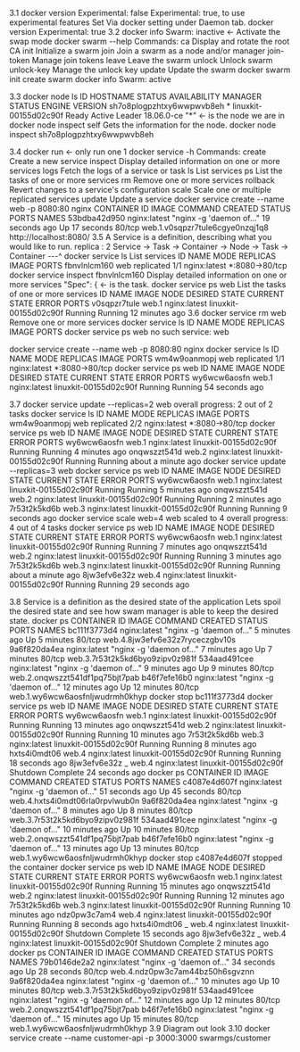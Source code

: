 3.1 
docker version
    Experimental:      false
    Experimental:      true, to use experimental features
    Set Via docker setting under Daemon tab.
docker version
    Experimental:      true
3.2
docker info
    Swarm: inactive <- Activate the swap mode
docker swarm --help
    Commands:
    ca          Display and rotate the root CA
    init        Initialize a swarm
    join        Join a swarm as a node and/or manager
    join-token  Manage join tokens
    leave       Leave the swarm
    unlock      Unlock swarm
    unlock-key  Manage the unlock key
    update      Update the swarm
docker swarm init 
    create swarm
docker info
    Swarm: active

3.3
docker node ls
    ID                            HOSTNAME                STATUS              AVAILABILITY        MANAGER STATUS      ENGINE VERSION
    sh7o8plogpzhtxy6wwpwvb8eh *   linuxkit-00155d02c90f   Ready               Active              Leader              18.06.0-ce
"*" <- is the node we are in
docker node inspect self
    Gets the information for the node.
docker node inspect sh7o8plogpzhtxy6wwpwvb8eh

3.4
docker run  <- only run one 1 
docker service -h
    Commands:
        create      Create a new service
        inspect     Display detailed information on one or more services
        logs        Fetch the logs of a service or task
        ls          List services
        ps          List the tasks of one or more services
        rm          Remove one or more services
        rollback    Revert changes to a service's configuration
        scale       Scale one or multiple replicated services
        update      Update a service
docker service create --name web -p 8080:80 nginx 
    CONTAINER ID        IMAGE               COMMAND                  CREATED             STATUS              PORTS               NAMES
    53bdba42d950        nginx:latest        "nginx -g 'daemon of…"   19 seconds ago      Up 17 seconds       80/tcp              web.1.v0sqpzr7tule6cgye0nzqj1q8
    http://localhost:8080/
3.5
A Service is a definition, describing what you would like to run.
replica : 2
Service -> Task -> Container -> Node 
        -> Task -> Container ---^
docker service ls
    List services
    ID                  NAME                MODE                REPLICAS            IMAGE               PORTS
    fbnvlnlcm160        web                 replicated          1/1                 nginx:latest        *:8080->80/tcp
docker service inspect fbnvlnlcm160
    Display detailed information on one or more services
    "Spec": {  <- is the task.
docker service ps web
    List the tasks of one or more services
    ID                  NAME                IMAGE               NODE                    DESIRED STATE       CURRENT STATE            ERROR               PORTS
    v0sqpzr7tule        web.1               nginx:latest        linuxkit-00155d02c90f   Running             Running 12 minutes ago
3.6
docker service rm web
    Remove one or more services
docker service ls
    ID                  NAME                MODE                REPLICAS            IMAGE               PORTS
docker service ps web 
    no such service: web

docker service create --name web -p 8080:80 nginx
docker service ls
    ID                  NAME                MODE                REPLICAS            IMAGE               PORTS
    wm4w9oanmopj        web                 replicated          1/1                 nginx:latest        *:8080->80/tcp
docker service ps web 
    ID                  NAME                IMAGE               NODE                    DESIRED STATE       CURRENT STATE            ERROR               PORTS
    wy6wcw6aosfn        web.1               nginx:latest        linuxkit-00155d02c90f   Running             Running 54 seconds ago

3.7
docker service update --replicas=2 web 
    overall progress: 2 out of 2 tasks
docker service ls
    ID                  NAME                MODE                REPLICAS            IMAGE               PORTS
    wm4w9oanmopj        web                 replicated          2/2                 nginx:latest        *:8080->80/tcp
docker service ps web 
    ID                  NAME                IMAGE               NODE                    DESIRED STATE       CURRENT STATE                ERROR               PORTS
    wy6wcw6aosfn        web.1               nginx:latest        linuxkit-00155d02c90f   Running             Running 4 minutes ago
    onqwszzt541d        web.2               nginx:latest        linuxkit-00155d02c90f   Running             Running about a minute ago
docker service update --replicas=3 web
docker service ps web
    ID                  NAME                IMAGE               NODE                    DESIRED STATE       CURRENT STATE           ERROR               PORTS
    wy6wcw6aosfn        web.1               nginx:latest        linuxkit-00155d02c90f   Running             Running 5 minutes ago
    onqwszzt541d        web.2               nginx:latest        linuxkit-00155d02c90f   Running             Running 2 minutes ago
    7r53t2k5kd6b        web.3               nginx:latest        linuxkit-00155d02c90f   Running             Running 9 seconds ago
docker service scale web=4
    web scaled to 4
    overall progress: 4 out of 4 tasks
docker service ps web 
    ID                  NAME                IMAGE               NODE                    DESIRED STATE       CURRENT STATE                ERROR               PORTS
    wy6wcw6aosfn        web.1               nginx:latest        linuxkit-00155d02c90f   Running             Running 7 minutes ago
    onqwszzt541d        web.2               nginx:latest        linuxkit-00155d02c90f   Running             Running 3 minutes ago
    7r53t2k5kd6b        web.3               nginx:latest        linuxkit-00155d02c90f   Running             Running about a minute ago
    8jw3efv6e32z        web.4               nginx:latest        linuxkit-00155d02c90f   Running             Running 29 seconds ago

3.8
    Service is a definition as the desired state of the application
    Lets spoil the desired state and see how swam manager is able to keep the desired state.
docker ps 
    CONTAINER ID        IMAGE               COMMAND                  CREATED             STATUS              PORTS               NAMES
    bc111f3773d4        nginx:latest        "nginx -g 'daemon of…"   5 minutes ago       Up 5 minutes        80/tcp              web.4.8jw3efv6e32z7ryceczgbv10s
    9a6f820da4ea        nginx:latest        "nginx -g 'daemon of…"   7 minutes ago       Up 7 minutes        80/tcp              web.3.7r53t2k5kd6byo9zipv0z981f
    534aad491cee        nginx:latest        "nginx -g 'daemon of…"   9 minutes ago       Up 9 minutes        80/tcp              web.2.onqwszzt541df1pq75bjt7pab
    b46f7efe16b0        nginx:latest        "nginx -g 'daemon of…"   12 minutes ago      Up 12 minutes       80/tcp              web.1.wy6wcw6aosfnljwudrmh0khyp
docker stop bc111f3773d4
docker service ps web
    ID                  NAME                IMAGE               NODE                    DESIRED STATE       CURRENT STATE             ERROR               PORTS
    wy6wcw6aosfn        web.1               nginx:latest        linuxkit-00155d02c90f   Running             Running 13 minutes ago
    onqwszzt541d        web.2               nginx:latest        linuxkit-00155d02c90f   Running             Running 10 minutes ago
    7r53t2k5kd6b        web.3               nginx:latest        linuxkit-00155d02c90f   Running             Running 8 minutes ago
    hxts4i0mdt06        web.4               nginx:latest        linuxkit-00155d02c90f   Running             Running 18 seconds ago
    8jw3efv6e32z         \_ web.4           nginx:latest        linuxkit-00155d02c90f   Shutdown            Complete 24 seconds ago
docker ps
    CONTAINER ID        IMAGE               COMMAND                  CREATED             STATUS              PORTS               NAMES
    c4087e4d607f        nginx:latest        "nginx -g 'daemon of…"   51 seconds ago      Up 45 seconds       80/tcp              web.4.hxts4i0mdt06rla0rpvlwub0n
    9a6f820da4ea        nginx:latest        "nginx -g 'daemon of…"   8 minutes ago       Up 8 minutes        80/tcp              web.3.7r53t2k5kd6byo9zipv0z981f
    534aad491cee        nginx:latest        "nginx -g 'daemon of…"   10 minutes ago      Up 10 minutes       80/tcp              web.2.onqwszzt541df1pq75bjt7pab
    b46f7efe16b0        nginx:latest        "nginx -g 'daemon of…"   13 minutes ago      Up 13 minutes       80/tcp              web.1.wy6wcw6aosfnljwudrmh0khyp
docker stop c4087e4d607f
    stopped the container
docker service ps web
    ID                  NAME                IMAGE               NODE                    DESIRED STATE       CURRENT STATE             ERROR               PORTS
    wy6wcw6aosfn        web.1               nginx:latest        linuxkit-00155d02c90f   Running             Running 15 minutes ago
    onqwszzt541d        web.2               nginx:latest        linuxkit-00155d02c90f   Running             Running 12 minutes ago
    7r53t2k5kd6b        web.3               nginx:latest        linuxkit-00155d02c90f   Running             Running 10 minutes ago
    ndz0pw3c7am4        web.4               nginx:latest        linuxkit-00155d02c90f   Running             Running 8 seconds ago
    hxts4i0mdt06         \_ web.4           nginx:latest        linuxkit-00155d02c90f   Shutdown            Complete 15 seconds ago
    8jw3efv6e32z         \_ web.4           nginx:latest        linuxkit-00155d02c90f   Shutdown            Complete 2 minutes ago
docker ps
    CONTAINER ID        IMAGE               COMMAND                  CREATED             STATUS              PORTS               NAMES
    79b0146de2a2        nginx:latest        "nginx -g 'daemon of…"   34 seconds ago      Up 28 seconds       80/tcp              web.4.ndz0pw3c7am44bz50h6sgvznn
    9a6f820da4ea        nginx:latest        "nginx -g 'daemon of…"   10 minutes ago      Up 10 minutes       80/tcp              web.3.7r53t2k5kd6byo9zipv0z981f
    534aad491cee        nginx:latest        "nginx -g 'daemon of…"   12 minutes ago      Up 12 minutes       80/tcp              web.2.onqwszzt541df1pq75bjt7pab
    b46f7efe16b0        nginx:latest        "nginx -g 'daemon of…"   15 minutes ago      Up 15 minutes       80/tcp              web.1.wy6wcw6aosfnljwudrmh0khyp
3.9
    Diagram out look
3.10
docker service create --name customer-api -p 3000:3000 swarmgs/customer
